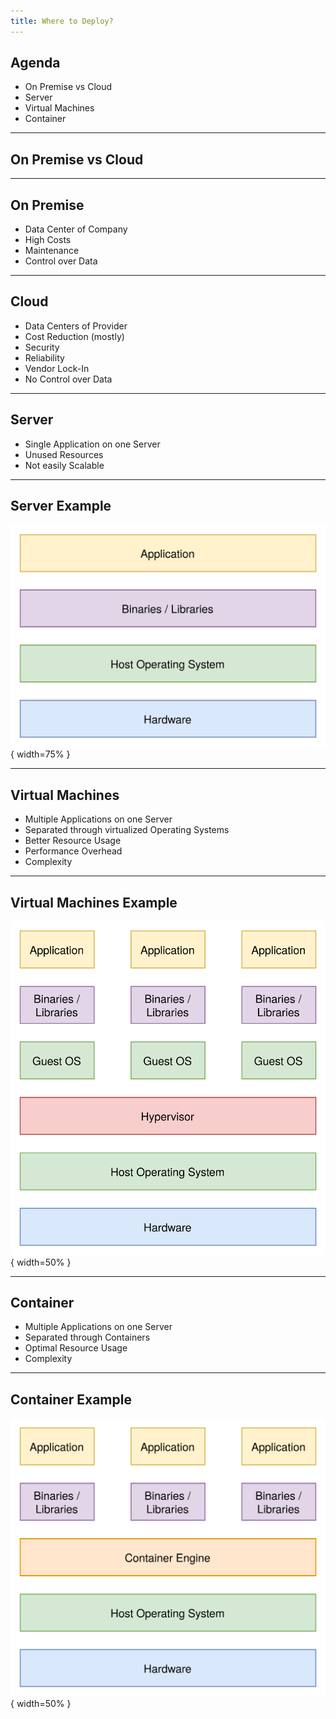 ```yaml
---
title: Where to Deploy?
---
```


## Agenda

- On Premise vs Cloud
- Server
- Virtual Machines
- Container

---

## On Premise vs Cloud

---

## On Premise

- Data Center of Company
- High Costs
- Maintenance
- Control over Data

---

## Cloud

- Data Centers of Provider
- Cost Reduction (mostly)
- Security
- Reliability
- Vendor Lock-In
- No Control over Data

---

## Server

- Single Application on one Server
- Unused Resources
- Not easily Scalable

---

## Server Example

![](../assets/L14-server.png){ width=75% }

---

## Virtual Machines

- Multiple Applications on one Server
- Separated through virtualized Operating Systems
- Better Resource Usage
- Performance Overhead
- Complexity

---

## Virtual Machines Example

![](../assets/L14-vm-II.png){ width=50% }

---

## Container

- Multiple Applications on one Server
- Separated through Containers
- Optimal Resource Usage
- Complexity

---

## Container Example

![](../assets/L14-container.png){ width=50% }
